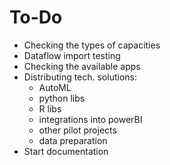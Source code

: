 # To-Do

- Checking the types of capacities
- Dataflow import testing
- Checking the available apps
- Distributing tech. solutions: 
  -  AutoML
  -  python libs
  -  R libs
  -  integrations into powerBI
  -  other pilot projects
  -  data preparation
- Start documentation
